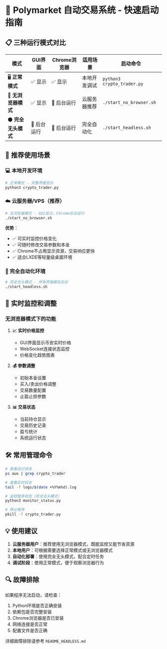 # 🚀 Polymarket 自动交易系统 - 快速启动指南

## 📋 三种运行模式对比

| 模式 | GUI界面 | Chrome浏览器 | 适用场景 | 启动命令 |
|------|---------|--------------|----------|----------|
| 🖥️ **正常模式** | ✅ 显示 | ✅ 显示 | 本地开发调试 | `python3 crypto_trader.py` |
| 🔧 **无浏览器模式** | ✅ 显示 | 🔧 后台运行 | 云服务器推荐 | `./start_no_browser.sh` |
| ⚫ **完全无头模式** | 🔧 后台运行 | 🔧 后台运行 | 完全自动化 | `./start_headless.sh` |

## 🎯 推荐使用场景

### 💻 本地开发环境
```bash
# 正常模式 - 完整界面显示
python3 crypto_trader.py
```

### ☁️ 云服务器/VPS（推荐）
```bash
# 无浏览器模式 - GUI显示，Chrome后台运行
./start_no_browser.sh
```
**优势**：
- ✅ 可实时监控价格变化
- ✅ 可随时修改交易参数和本金
- ✅ Chrome不占用显示资源，交易响应更快
- ✅ 适合LXDE等轻量级桌面环境

### 🤖 完全自动化环境
```bash
# 完全无头模式 - 所有界面都在后台
./start_headless.sh
```

## 🔧 实时监控和调整

### 无浏览器模式下的功能
1. **📈 实时价格监控**
   - GUI界面显示币安实时价格
   - WebSocket连接状态监控
   - 价格变化趋势图表

2. **💰 参数调整**
   - 初始本金设置
   - 买入/卖出价格调整
   - 交易数量配置
   - 止盈止损参数

3. **📊 交易状态**
   - 当前持仓显示
   - 交易历史记录
   - 盈亏统计
   - 系统运行状态

## 🛠️ 常用管理命令

```bash
# 查看运行状态
ps aux | grep crypto_trader

# 查看实时日志
tail -f logs/$(date +%Y%m%d).log

# 监控程序状态（完全无头模式）
python3 monitor_status.py

# 停止程序
pkill -f crypto_trader.py
```

## 💡 使用建议

1. **云服务器用户**：推荐使用无浏览器模式，既能监控又能节省资源
2. **本地用户**：可根据需要选择正常模式或无浏览器模式
3. **自动化部署**：使用完全无头模式，配合定时任务
4. **调试阶段**：使用正常模式，便于观察浏览器行为

## 🔍 故障排除

如果程序无法启动，请检查：
1. Python环境是否正确安装
2. 依赖包是否完整安装
3. Chrome浏览器是否已安装
4. 网络连接是否正常
5. 配置文件是否正确

详细故障排除请参考 `README_HEADLESS.md`